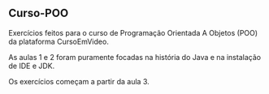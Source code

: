 ## Curso-POO

Exercícios feitos para o curso de Programação Orientada A Objetos (POO) da plataforma CursoEmVideo.

As aulas 1 e 2 foram puramente focadas na história do Java e na instalação de IDE e JDK.  

Os exercícios começam a partir da aula 3.
